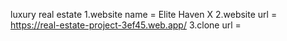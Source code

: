 luxury real estate 
1.website name = Elite Haven X
2.website url = https://real-estate-project-3ef45.web.app/
3.clone url = 
